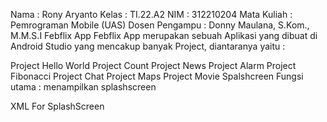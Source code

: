 Nama            : Rony Aryanto
Kelas           : TI.22.A2
NIM             : 312210204
Mata Kuliah     : Pemrograman Mobile (UAS)
Dosen Pengampu  : Donny Maulana, S.Kom., M.M.S.I
Febflix App
Febflix App merupakan sebuah Aplikasi yang dibuat di Android Studio yang mencakup banyak Project, diantaranya yaitu :

Project Hello World
Project Count
Project News
Project Alarm
Project Fibonacci
Project Chat
Project Maps
Project Movie
Spalshcreen
Fungsi utama : menampilkan splashscreen

XML For SplashScreen
<?xml version="1.0" encoding="utf-8"?>
<RelativeLayout xmlns:android="http://schemas.android.com/apk/res/android"
    android:layout_width="match_parent"
    android:layout_height="match_parent"
    android:background="@color/colorPrimary">

  <ImageView
      android:id="@+id/imageView_splash"
      android:layout_width="match_parent"
  android:layout_height="match_parent"
  android:src="@drawable/splash_screen"
  android:scaleType="centerCrop"/>

</RelativeLayout>

